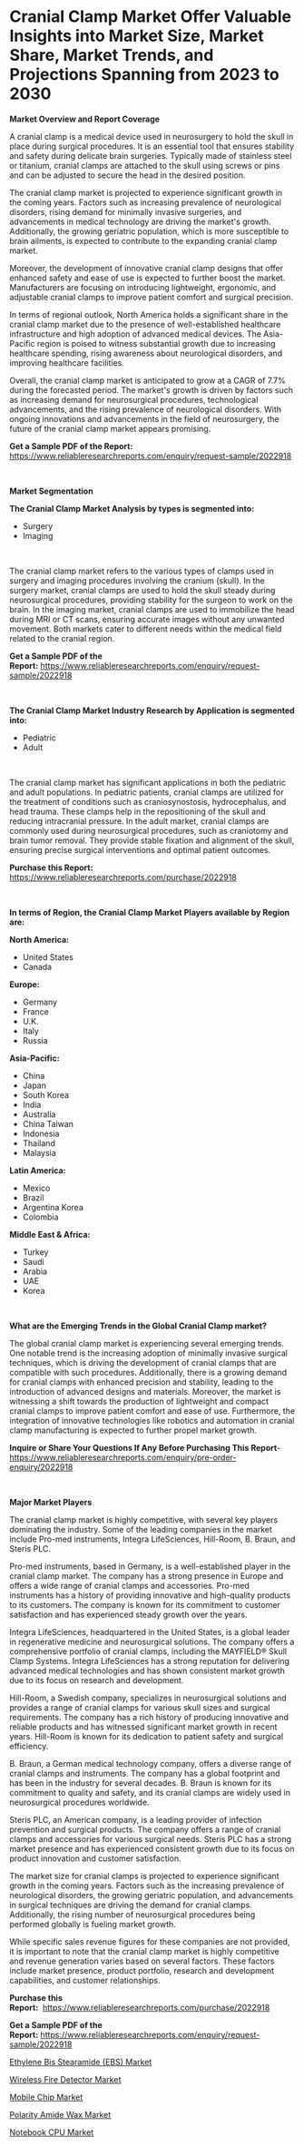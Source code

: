 <p><h1>Cranial Clamp Market Offer Valuable Insights into Market Size, Market Share, Market Trends, and Projections Spanning from 2023 to 2030</h1></p><p><strong>Market Overview and Report Coverage</strong></p>
<p><p>A cranial clamp is a medical device used in neurosurgery to hold the skull in place during surgical procedures. It is an essential tool that ensures stability and safety during delicate brain surgeries. Typically made of stainless steel or titanium, cranial clamps are attached to the skull using screws or pins and can be adjusted to secure the head in the desired position.</p><p>The cranial clamp market is projected to experience significant growth in the coming years. Factors such as increasing prevalence of neurological disorders, rising demand for minimally invasive surgeries, and advancements in medical technology are driving the market's growth. Additionally, the growing geriatric population, which is more susceptible to brain ailments, is expected to contribute to the expanding cranial clamp market.</p><p>Moreover, the development of innovative cranial clamp designs that offer enhanced safety and ease of use is expected to further boost the market. Manufacturers are focusing on introducing lightweight, ergonomic, and adjustable cranial clamps to improve patient comfort and surgical precision.</p><p>In terms of regional outlook, North America holds a significant share in the cranial clamp market due to the presence of well-established healthcare infrastructure and high adoption of advanced medical devices. The Asia-Pacific region is poised to witness substantial growth due to increasing healthcare spending, rising awareness about neurological disorders, and improving healthcare facilities.</p><p>Overall, the cranial clamp market is anticipated to grow at a CAGR of 7.7% during the forecasted period. The market's growth is driven by factors such as increasing demand for neurosurgical procedures, technological advancements, and the rising prevalence of neurological disorders. With ongoing innovations and advancements in the field of neurosurgery, the future of the cranial clamp market appears promising.</p></p>
<p><strong>Get a Sample PDF of the Report:</strong> <a href="https://www.reliableresearchreports.com/enquiry/request-sample/2022918">https://www.reliableresearchreports.com/enquiry/request-sample/2022918</a></p>
<p>&nbsp;</p>
<p><strong>Market Segmentation</strong></p>
<p><strong>The Cranial Clamp Market Analysis by types is segmented into:</strong></p>
<p><ul><li>Surgery</li><li>Imaging</li></ul></p>
<p>&nbsp;</p>
<p><p>The cranial clamp market refers to the various types of clamps used in surgery and imaging procedures involving the cranium (skull). In the surgery market, cranial clamps are used to hold the skull steady during neurosurgical procedures, providing stability for the surgeon to work on the brain. In the imaging market, cranial clamps are used to immobilize the head during MRI or CT scans, ensuring accurate images without any unwanted movement. Both markets cater to different needs within the medical field related to the cranial region.</p></p>
<p><strong>Get a Sample PDF of the Report:</strong>&nbsp;<a href="https://www.reliableresearchreports.com/enquiry/request-sample/2022918">https://www.reliableresearchreports.com/enquiry/request-sample/2022918</a></p>
<p>&nbsp;</p>
<p><strong>The Cranial Clamp Market Industry Research by Application is segmented into:</strong></p>
<p><ul><li>Pediatric</li><li>Adult</li></ul></p>
<p>&nbsp;</p>
<p><p>The cranial clamp market has significant applications in both the pediatric and adult populations. In pediatric patients, cranial clamps are utilized for the treatment of conditions such as craniosynostosis, hydrocephalus, and head trauma. These clamps help in the repositioning of the skull and reducing intracranial pressure. In the adult market, cranial clamps are commonly used during neurosurgical procedures, such as craniotomy and brain tumor removal. They provide stable fixation and alignment of the skull, ensuring precise surgical interventions and optimal patient outcomes.</p></p>
<p><strong>Purchase this Report:</strong>&nbsp; <a href="https://www.reliableresearchreports.com/purchase/2022918">https://www.reliableresearchreports.com/purchase/2022918</a></p>
<p>&nbsp;</p>
<p><strong>In terms of Region, the Cranial Clamp Market Players available by Region are:</strong></p>
<p>
    <p> <strong> North America: </strong>
        <ul>
            <li>United States</li>
            <li>Canada</li>
        </ul>
        </p> 
    <p> <strong> Europe: </strong>
        <ul>
            <li>Germany</li>
            <li>France</li>
            <li>U.K.</li>
            <li>Italy</li>
            <li>Russia</li>
        </ul>
        </p> 
    <p> <strong> Asia-Pacific: </strong>
        <ul>
            <li>China</li>
            <li>Japan</li>
            <li>South Korea</li>
            <li>India</li>
            <li>Australia</li>
            <li>China Taiwan</li>
            <li>Indonesia</li>
            <li>Thailand</li>
            <li>Malaysia</li>
        </ul>
        </p> 
    <p> <strong> Latin America: </strong>
        <ul>
            <li>Mexico</li>
            <li>Brazil</li>
            <li>Argentina Korea</li>
            <li>Colombia</li>
        </ul>
        </p> 
    <p> <strong> Middle East & Africa: </strong>
        <ul>
            <li>Turkey</li>
            <li>Saudi</li>
            <li>Arabia</li>
            <li>UAE</li>
            <li>Korea</li>
        </ul>
    </p>
    </p>
<p>&nbsp;</p>
<p><strong>What are the Emerging Trends in the Global Cranial Clamp market?</strong></p>
<p><p>The global cranial clamp market is experiencing several emerging trends. One notable trend is the increasing adoption of minimally invasive surgical techniques, which is driving the development of cranial clamps that are compatible with such procedures. Additionally, there is a growing demand for cranial clamps with enhanced precision and stability, leading to the introduction of advanced designs and materials. Moreover, the market is witnessing a shift towards the production of lightweight and compact cranial clamps to improve patient comfort and ease of use. Furthermore, the integration of innovative technologies like robotics and automation in cranial clamp manufacturing is expected to further propel market growth.</p></p>
<p><strong>Inquire or Share Your Questions If Any Before Purchasing This Report</strong>- <a href="https://www.reliableresearchreports.com/enquiry/pre-order-enquiry/2022918">https://www.reliableresearchreports.com/enquiry/pre-order-enquiry/2022918</a></p>
<p>&nbsp;</p>
<p><strong>Major Market Players</strong></p>
<p><p>The cranial clamp market is highly competitive, with several key players dominating the industry. Some of the leading companies in the market include Pro-med instruments, Integra LifeSciences, Hill-Room, B. Braun, and Steris PLC.</p><p>Pro-med instruments, based in Germany, is a well-established player in the cranial clamp market. The company has a strong presence in Europe and offers a wide range of cranial clamps and accessories. Pro-med instruments has a history of providing innovative and high-quality products to its customers. The company is known for its commitment to customer satisfaction and has experienced steady growth over the years.</p><p>Integra LifeSciences, headquartered in the United States, is a global leader in regenerative medicine and neurosurgical solutions. The company offers a comprehensive portfolio of cranial clamps, including the MAYFIELD® Skull Clamp Systems. Integra LifeSciences has a strong reputation for delivering advanced medical technologies and has shown consistent market growth due to its focus on research and development.</p><p>Hill-Room, a Swedish company, specializes in neurosurgical solutions and provides a range of cranial clamps for various skull sizes and surgical requirements. The company has a rich history of producing innovative and reliable products and has witnessed significant market growth in recent years. Hill-Room is known for its dedication to patient safety and surgical efficiency.</p><p>B. Braun, a German medical technology company, offers a diverse range of cranial clamps and instruments. The company has a global footprint and has been in the industry for several decades. B. Braun is known for its commitment to quality and safety, and its cranial clamps are widely used in neurosurgical procedures worldwide.</p><p>Steris PLC, an American company, is a leading provider of infection prevention and surgical products. The company offers a range of cranial clamps and accessories for various surgical needs. Steris PLC has a strong market presence and has experienced consistent growth due to its focus on product innovation and customer satisfaction.</p><p>The market size for cranial clamps is projected to experience significant growth in the coming years. Factors such as the increasing prevalence of neurological disorders, the growing geriatric population, and advancements in surgical techniques are driving the demand for cranial clamps. Additionally, the rising number of neurosurgical procedures being performed globally is fueling market growth.</p><p>While specific sales revenue figures for these companies are not provided, it is important to note that the cranial clamp market is highly competitive and revenue generation varies based on several factors. These factors include market presence, product portfolio, research and development capabilities, and customer relationships.</p></p>
<p><strong>Purchase this Report:</strong>&nbsp;&nbsp;<a href="https://www.reliableresearchreports.com/purchase/2022918">https://www.reliableresearchreports.com/purchase/2022918</a></p>
<p></p>
<p><strong>Get a Sample PDF of the Report:</strong>&nbsp;<a href="https://www.reliableresearchreports.com/enquiry/request-sample/2022918">https://www.reliableresearchreports.com/enquiry/request-sample/2022918</a></p>
<p><p><a href="https://medium.com/@malliekozey2023/analyzing-ethylene-bis-stearamide-ebs-market-global-industry-perspective-and-forecast-2023-to-e67fcdf09fe4">Ethylene Bis Stearamide (EBS) Market</a></p><p><a href="https://www.linkedin.com/pulse/wireless-fire-detector-market-challenges-opportunities-growth-kntdf/">Wireless Fire Detector Market</a></p><p><a href="https://www.linkedin.com/pulse/mobile-chip-market-challenges-opportunities-growth-drivers-lejjf/">Mobile Chip Market</a></p><p><a href="https://medium.com/@jackyhammes/polarity-amide-wax-market-size-reveals-the-best-marketing-channels-in-global-industry-45f0c2908fb9">Polarity Amide Wax Market</a></p><p><a href="https://www.linkedin.com/pulse/notebook-cpu-market-size-2023-2030-global-industrial-zedqf/">Notebook CPU Market</a></p></p>